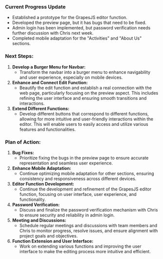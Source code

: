 ###  Current Progress Update

- Established a prototype for the GrapesJS editor function.
- Developed the preview page, but it has bugs that need to be fixed.
- Admin login has been implemented, but password verification needs further discussion with Chris next week.
- Completed mobile adaptation for the "Activities" and "About Us" sections.

### Next Steps:

1. **Develop a Burger Menu for Navbar:**
   - Transform the navbar into a burger menu to enhance navigability and user experience, especially on mobile devices.
2. **Enhance and Connect Edit Function:**
   - Beautify the edit function and establish a real connection with the web page, particularly focusing on the preview aspect. This includes refining the user interface and ensuring smooth transitions and interactions.
3. **Extend Different Functions:**
   - Develop different buttons that correspond to different functions, allowing for more intuitive and user-friendly interactions within the editor. This will enable users to easily access and utilize various features and functionalities.

### Plan of Action:

1. **Bug Fixes:**
   - Prioritize fixing the bugs in the preview page to ensure accurate representation and seamless user experience.
2. **Enhance Mobile Adaptation:**
   - Continue optimizing mobile adaptation for other sections, ensuring consistency and responsiveness across different devices.
3. **Editor Function Development:**
   - Continue the development and refinement of the GrapesJS editor function, focusing on user interface, user experience, and functionality.
4. **Password Verification:**
   - Discuss and finalize the password verification mechanism with Chris to ensure security and reliability in admin login.
5. **Meeting and Discussions:**
   - Schedule regular meetings and discussions with team members and Chris to monitor progress, resolve issues, and ensure alignment with project goals and objectives.
6. **Function Extension and User Interface:**
   - Work on extending various functions and improving the user interface to make the editing process more intuitive and efficient.